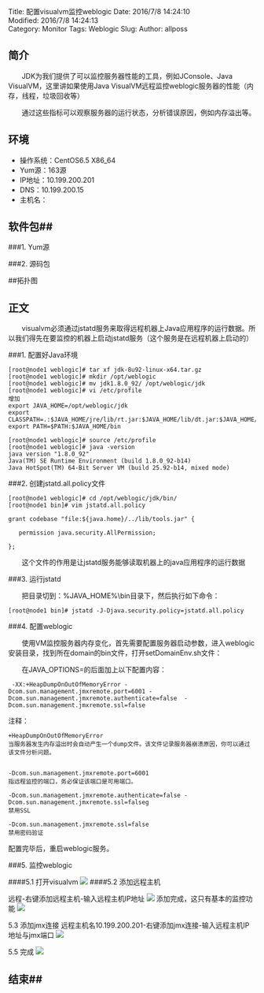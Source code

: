 Title: 配置visualvm监控weblogic
Date: 2016/7/8 14:24:10   
Modified: 2016/7/8 14:24:13   
Category: Monitor
Tags: Weblogic
Slug: 
Author: allposs


## 简介
&#160; &#160; &#160; &#160;JDK为我们提供了可以监控服务器性能的工具，例如JConsole、Java VisualVM，这里讲如果使用Java VisualVM远程监控weblogic服务器的性能（内存，线程，垃圾回收等）

&#160; &#160; &#160; &#160;通过这些指标可以观察服务器的运行状态，分析错误原因，例如内存溢出等。

## 环境

+ 操作系统：CentOS6.5 X86_64
+ Yum源：163源
+ IP地址：10.199.200.201
+ DNS：10.199.200.15
+ 主机名：

## 软件包##

###1. Yum源


###2. 源码包


##拓扑图


## 正文

&#160; &#160; &#160; &#160;visualvm必须通过jstatd服务来取得远程机器上Java应用程序的运行数据。所以我们得先在要监控的机器上启动jstatd服务（这个服务是在远程机器上启动的）

###1. 配置好Java环境

	[root@node1 weblogic]# tar xf jdk-8u92-linux-x64.tar.gz
	[root@node1 weblogic]# mkdir /opt/weblogic
	[root@node1 weblogic]# mv jdk1.8.0_92/ /opt/weblogic/jdk
	[root@node1 weblogic]# vi /etc/profile
	增加
	export JAVA_HOME=/opt/weblogic/jdk
	export CLASSPATH=.:$JAVA_HOME/jre/lib/rt.jar:$JAVA_HOME/lib/dt.jar:$JAVA_HOME/lib/tools.jar
	export PATH=$PATH:$JAVA_HOME/bin
	
	[root@node1 weblogic]# source /etc/profile
	[root@node1 weblogic]# java -version
	java version "1.8.0_92"
	Java(TM) SE Runtime Environment (build 1.8.0_92-b14)
	Java HotSpot(TM) 64-Bit Server VM (build 25.92-b14, mixed mode)


###2. 创建jstatd.all.policy文件

	[root@node1 weblogic]# cd /opt/weblogic/jdk/bin/
	[root@node1 bin]# vim jstatd.all.policy

	grant codebase "file:${java.home}/../lib/tools.jar" {

       permission java.security.AllPermission;

	};


&#160; &#160; &#160; &#160;这个文件的作用是让jstatd服务能够读取机器上的java应用程序的运行数据


###3. 运行jstatd

&#160; &#160; &#160; &#160;把目录切到：%JAVA_HOME%\bin目录下，然后执行如下命令：

	[root@node1 bin]# jstatd -J-Djava.security.policy=jstatd.all.policy


###4. 配置weblogic

&#160; &#160; &#160; &#160;使用VM监控服务器内存变化，首先需要配置服务器启动参数，进入weblogic安装目录，找到所在domain的bin文件，打开setDomainEnv.sh文件：

&#160; &#160; &#160; &#160;在JAVA_OPTIONS=的后面加上以下配置内容：

	 -XX:+HeapDumpOnOutOfMemoryError -Dcom.sun.management.jmxremote.port=6001 -Dcom.sun.management.jmxremote.authenticate=false  -Dcom.sun.management.jmxremote.ssl=false

注释：

	+HeapDumpOnOutOfMemoryError 
	当服务器发生内存溢出时会自动产生一个dump文件。该文件记录服务器崩溃原因，你可以通过该文件分析问题。


	-Dcom.sun.management.jmxremote.port=6001
	指远程监控的端口，务必保证该端口是可用端口。

	-Dcom.sun.management.jmxremote.authenticate=false -Dcom.sun.management.jmxremote.ssl=falseg 
	禁用SSL

	-Dcom.sun.management.jmxremote.ssl=false 
	禁用密码验证

配置完毕后，重启weblogic服务。

###5. 监控weblogic

####5.1 打开visualvm
![](http://image.allposs.cn/20160708145406.png)
####5.2 添加远程主机

远程-右键添加远程主机-输入远程主机IP地址
![](http://image.allposs.cn/20160708145524.png)
添加完成，这只有基本的监控功能
![](http://image.allposs.cn/20160708145536.png)

5.3 添加jmx连接
远程主机名10.199.200.201-右键添加jmx连接-输入远程主机IP地址与jmx端口
![](http://image.allposs.cn/20160708145637.png)

5.5 完成
![](http://image.allposs.cn/20160708145708.png)
	
## 结束##